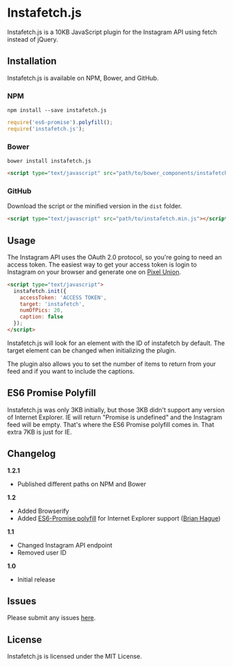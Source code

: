 # Instafetch.js
Instafetch.js is a 10KB JavaScript plugin for the Instagram API using fetch instead of jQuery.

## Installation
Instafetch.js is available on NPM, Bower, and GitHub. 

### NPM
```
npm install --save instafetch.js
```

```javascript
require('es6-promise').polyfill();
require('instafetch.js');
```

### Bower
```
bower install instafetch.js
```

```html
<script type="text/javascript" src="path/to/bower_components/instafetch.js/dist/instafetch.min.js"></script>
```

### GitHub
Download the script or the minified version in the ````dist```` folder.

```html
<script type="text/javascript" src="path/to/instafetch.min.js"></script>
```

## Usage
The Instagram API uses the OAuth 2.0 protocol, so you're going to need an access token. The easiest way to get your access token is login to Instagram on your browser and generate one on [Pixel Union](http://instagram.pixelunion.net/).

```html
<script type="text/javascript">
  instafetch.init({
    accessToken: 'ACCESS TOKEN',
    target: 'instafetch',
    numOfPics: 20,
    caption: false
  });
</script>
```

Instafetch.js will look for an element with the ID of instafetch by default. The target element can be changed when initializing the plugin.

The plugin also allows you to set the number of items to return from your feed and if you want to include the captions.

## ES6 Promise Polyfill
Instafetch.js was only 3KB initially, but those 3KB didn't support any version of Internet Explorer. IE will return "Promise is undefined" and the Instagram feed will be empty. That's where the ES6 Promise polyfill comes in. That extra 7KB is just for IE.

## Changelog
**1.2.1**
* Published different paths on NPM and Bower

**1.2**
* Added Browserify
* Added [ES6-Promise polyfill](https://github.com/stefanpenner/es6-promise) for Internet Explorer support ([Brian Hague](https://github.com/bhague1281))

**1.1**
* Changed Instagram API endpoint
* Removed user ID

**1.0**
* Initial release

## Issues
Please submit any issues [here](https://github.com/thomasvaeth/instafetch.js/issues).

## License
Instafetch.js is licensed under the MIT License.
